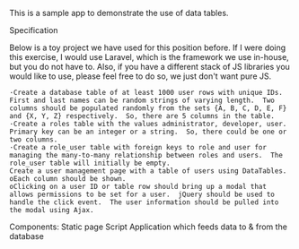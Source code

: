 This is a sample app to demonstrate the use of data tables.


Specification

Below is a toy project we have used for this position before.  If I were doing this exercise, I would use Laravel, which is the framework we use in-house, but you do not have to.  Also, if you have a different stack of JS libraries you would like to use, please feel free to do so, we just don't want pure JS.
 
	·Create a database table of at least 1000 user rows with unique IDs.  First and last names can be random strings of varying length.  Two columns should be populated randomly from the sets {A, B, C, D, E, F} and {X, Y, Z} respectively.  So, there are 5 columns in the table.
	·Create a roles table with the values administrator, developer, user.  Primary key can be an integer or a string.  So, there could be one or two columns.
	·Create a role_user table with foreign keys to role and user for managing the many-to-many relationship between roles and users.  The role_user table will initially be empty.
 	Create a user management page with a table of users using DataTables.
	oEach column should be shown.
	oClicking on a user ID or table row should bring up a modal that allows permissions to be set for a user.  jQuery should be used to handle the click event.  The user information should be pulled into the modal using Ajax.
 

Components:
Static page
Script
Application which feeds data to & from the database


